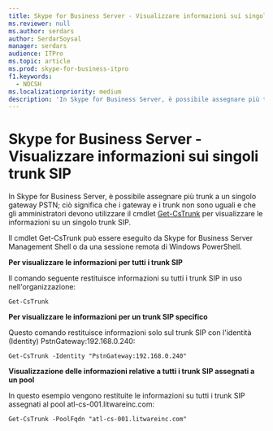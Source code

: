 ```yaml
---
title: Skype for Business Server - Visualizzare informazioni sui singoli trunk SIP
ms.reviewer: null
ms.author: serdars
author: SerdarSoysal
manager: serdars
audience: ITPro
ms.topic: article
ms.prod: skype-for-business-itpro
f1.keywords:
  - NOCSH
ms.localizationpriority: medium
description: 'In Skype for Business Server, è possibile assegnare più trunk a un singolo gateway PSTN. I gateway e i trunk non sono uguali e gli amministratori devono utilizzare il cmdlet Get-CsTrunk per visualizzare le informazioni su un singolo trunk SIP.'
---
```


# <a name="skype-for-business-server---view-information-about-individual-sip-trunks"></a>Skype for Business Server - Visualizzare informazioni sui singoli trunk SIP

In Skype for Business Server, è possibile assegnare più trunk a un singolo gateway PSTN; ciò significa che i gateway e i trunk non sono uguali e che gli amministratori devono utilizzare il cmdlet [Get-CsTrunk](/powershell/module/skype/Get-CsTrunk) per visualizzare le informazioni su un singolo trunk SIP.

Il cmdlet Get-CsTrunk può essere eseguito da Skype for Business Server Management Shell o da una sessione remota di Windows PowerShell.

**Per visualizzare le informazioni per tutti i trunk SIP**

Il comando seguente restituisce informazioni su tutti i trunk SIP in uso nell'organizzazione:

`Get-CsTrunk`

**Per visualizzare le informazioni per un trunk SIP specifico**

Questo comando restituisce informazioni solo sul trunk SIP con l'identità (Identity) PstnGateway:192.168.0.240:

`Get-CsTrunk -Identity "PstnGateway:192.168.0.240"`

**Visualizzazione delle informazioni relative a tutti i trunk SIP assegnati a un pool**

In questo esempio vengono restituite le informazioni su tutti i trunk SIP assegnati al pool atl-cs-001.litwareinc.com:

`Get-CsTrunk -PoolFqdn "atl-cs-001.litwareinc.com"`
